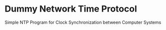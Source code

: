 # Dummy Network Time Protocol
Simple NTP Program for Clock Synchronization between Computer Systems  
